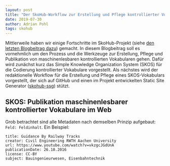 ```yaml
---
layout: post
title: "Der SkoHub-Workflow zur Erstellung und Pflege kontrollierter Vokabulare"
date: 2019-07-30
author: Adrian Pohl
tags: skohub
---
```


Mittlerweile haben wir einige Fortschritte im SkoHub-Projekt (siehe [den letzten Blogbeitrag dazu](http://blog.lobid.org/2019/05/17/skohub.html)) gemacht. In diesem Blogbeitrag soll es vornehmlich um den Prozess und die Werkzeuge zur Erstellung, Pflege und Publikation von maschinenlesbaren kontrollierten Vokabularen gehen. Dafür wird zunächst kurz das Simple Knowledge Organization System (SKOS) für die Codierung kontrollierter Vokabulare vorgestellt. Als nächstes wird der redaktionelle Workflow für die Erstellung und Pflege eines SKOS-Vokabulars vorgestellt, der sich auf GitHub und einen im Projekt entwickelten Static Site Generator ([skohub-ssg](https://github.com/hbz/skohub-ssg)) stützt.

## SKOS: Publikation maschinenlesbarer kontrollierter Vokabulare im Web

Grob betrachtet sind alle Metadaten nach demselben Prinzip aufgebaut: `Feld: Feldinhalt`. Ein Beispiel:

```
title: Guidance By Railway Tracks
creator: Civil Engineering RWTH Aachen University
url: https://www.youtube.com/watch?v=vkzgcJGdUnA
publicationDate: 26.10.2016
license: CC-BY
subject: Bauingenieurwesen, Eisenbahntechnik
```